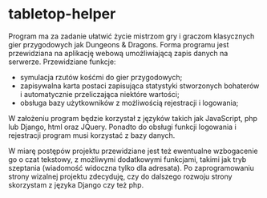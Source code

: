 # tabletop-helper

Program ma za zadanie ułatwić życie mistrzom gry i graczom klasycznych gier przygodowych jak Dungeons &amp; Dragons.
Forma programu jest przewidziana na aplikację webową umożliwiającą zapis danych na serwerze.
Przewidziane funkcje:
- symulacja rzutów kośćmi do gier przygodowych;
- zapisywalna karta postaci zapisująca statystyki stworzonych bohaterów i automatycznie przeliczająca niektóre wartości;
- obsługa bazy użytkowników z możliwością rejestracji i logowania;

W założeniu program będzie korzystał z języków takich jak JavaScript, php lub Django, html oraz JQuery.
Ponadto do obsługi funkcji logowania i rejestracji program musi korzystać z bazy danych.

W miarę postępów projektu przewidziane jest też ewentualne wzbogacenie go o czat tekstowy, z możliwymi dodatkowymi funkcjami, takimi jak tryb szeptania (wiadomość widoczna tylko dla adresata).
Po zaprogramowaniu strony wizalnej projektu zdecyduję, czy do dalszego rozwoju strony skorzystam z języka Django czy też php.
